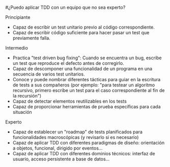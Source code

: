 #¿Puedo aplicar TDD con un equipo que no sea experto?

Principiante

- Capaz de escribir un test unitario previo al código correspondiente.
- Capaz de escribir código suficiente para hacer pasar un test que previamente falla.

Intermedio

- Practica "test driven bug fixing": Cuando se encuentra un bug, escribe un test que reproduce el defecto antes de corregirlo.
- Capaz de descomponer una funcionalidad de un programa en una secuencia de varios test unitarios.
- Conoce y puede nombrar diferentes tácticas para guiar en la escritura de tests a sus compañeros (por ejemplo: "para testear un algoritmo recursivo, primero escribe un test para el caso correspondiente al fin de la recursión")
- Capaz de detectar elementos reutilizables en los tests
- Capaz de proporcionar herramientas de prueba específicas para cada situación

Experto

- Capaz de establecer un "roadmap" de tests planificados para funcionalidades macroscópicas (y revisarlo si es necesario)
- Capaz de aplicar TDD con diferentes paradigmas de diseño: orientación a objetos, funcional, dirigido por eventos...
- Capaz de aplicar TDD con diferentes dominios técnicos: interfaz de usuario, acceso persistente a base de datos...